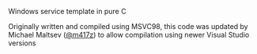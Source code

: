 Windows service template in pure C

Originally written and compiled using MSVC98, this code was updated by Michael Maltsev ([@m417z](https://github.com/m417z)) to allow compilation using newer Visual Studio versions
